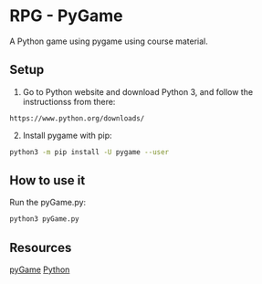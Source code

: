 # RPG - PyGame

A Python game using pygame using course material.

## Setup

1. Go to Python website and download Python 3, and follow the instructionss from there:
```text
https://www.python.org/downloads/
```

2. Install pygame with pip:
```bash
python3 -m pip install -U pygame --user
```
## How to use it

Run the pyGame.py:
```bash
python3 pyGame.py
```

## Resources
[pyGame](https://www.pygame.org/news)
[Python](https://www.python.org/)
